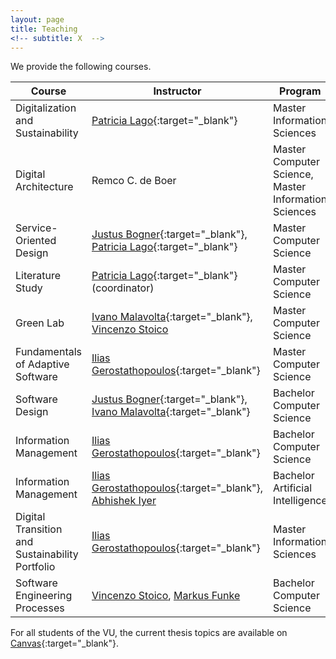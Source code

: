 ```yaml
---
layout: page
title: Teaching
<!-- subtitle: X  -->
---
```


We provide the following courses.

|Course | Instructor | Program |
| --- | --- | --- |
| Digitalization and Sustainability	 | 	[Patricia Lago](http://patricialago.nl/){:target="_blank"} | Master Information Sciences |
| Digital Architecture	 | Remco C. de Boer	 | Master Computer Science, Master Information Sciences |
| Service-Oriented Design	 | [Justus Bogner](https://xjreb.github.io/){:target="_blank"}, [Patricia Lago](http://patricialago.nl/){:target="_blank"} | Master Computer Science |
| Literature Study	| [Patricia Lago](http://patricialago.nl/){:target="_blank"} (coordinator) | Master Computer Science |
| Green Lab	| [Ivano Malavolta](http://www.ivanomalavolta.com/){:target="_blank"}, [Vincenzo Stoico](https://vstoico.vercel.app/) | Master Computer Science |
| Fundamentals of Adaptive Software	| [Ilias Gerostathopoulos](https://iliasger.github.io/){:target="_blank"} | Master Computer Science |
| Software Design	 | [Justus Bogner](https://xjreb.github.io/){:target="_blank"}, [Ivano Malavolta](http://www.ivanomalavolta.com/){:target="_blank"} | Bachelor Computer Science |
| Information Management	| [Ilias Gerostathopoulos](https://iliasger.github.io/){:target="_blank"} | Bachelor Computer Science |
| Information Management	| [Ilias Gerostathopoulos](https://iliasger.github.io/){:target="_blank"}, [Abhishek Iyer](https://www.linkedin.com/in/abhishek-iyer-25774b1ab/) | Bachelor Artificial Intelligence |
| Digital Transition and Sustainability Portfolio	 | [Ilias Gerostathopoulos](https://iliasger.github.io/){:target="_blank"} | Master Information Sciences |
| Software Engineering Processes | [Vincenzo Stoico](https://vstoico.vercel.app/), [Markus Funke](https://www.linkedin.com/in/markus-t-funke) |Bachelor Computer Science |


For all students of the VU, the current thesis topics are available on [Canvas](https://canvas.vu.nl/){:target="_blank"}.
